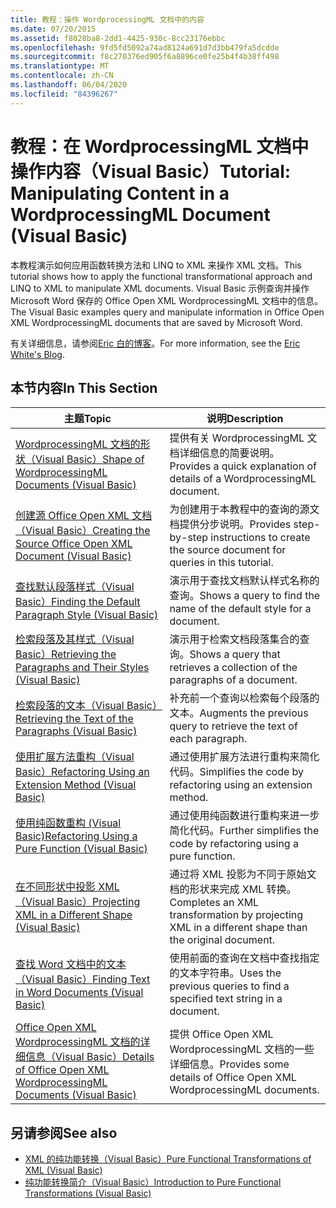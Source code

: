 ```yaml
---
title: 教程：操作 WordprocessingML 文档中的内容
ms.date: 07/20/2015
ms.assetid: f8028ba8-2dd1-4425-930c-8cc23176ebbc
ms.openlocfilehash: 9fd5fd5092a74ad8124a691d7d3bb479fa5dcdde
ms.sourcegitcommit: f8c270376ed905f6a8896ce0fe25b4f4b38ff498
ms.translationtype: MT
ms.contentlocale: zh-CN
ms.lasthandoff: 06/04/2020
ms.locfileid: "84396267"
---
```

# <a name="tutorial-manipulating-content-in-a-wordprocessingml-document-visual-basic"></a><span data-ttu-id="918c3-102">教程：在 WordprocessingML 文档中操作内容（Visual Basic）</span><span class="sxs-lookup"><span data-stu-id="918c3-102">Tutorial: Manipulating Content in a WordprocessingML Document (Visual Basic)</span></span>
<span data-ttu-id="918c3-103">本教程演示如何应用函数转换方法和 LINQ to XML 来操作 XML 文档。</span><span class="sxs-lookup"><span data-stu-id="918c3-103">This tutorial shows how to apply the functional transformational approach and LINQ to XML to manipulate XML documents.</span></span> <span data-ttu-id="918c3-104">Visual Basic 示例查询并操作 Microsoft Word 保存的 Office Open XML WordprocessingML 文档中的信息。</span><span class="sxs-lookup"><span data-stu-id="918c3-104">The Visual Basic examples query and manipulate information in Office Open XML WordprocessingML documents that are saved by Microsoft Word.</span></span>  
  
 <span data-ttu-id="918c3-105">有关详细信息，请参阅[Eric 白的博客](http://www.ericwhite.com)。</span><span class="sxs-lookup"><span data-stu-id="918c3-105">For more information, see the [Eric White's Blog](http://www.ericwhite.com).</span></span>  
  
## <a name="in-this-section"></a><span data-ttu-id="918c3-106">本节内容</span><span class="sxs-lookup"><span data-stu-id="918c3-106">In This Section</span></span>  
  
|<span data-ttu-id="918c3-107">主题</span><span class="sxs-lookup"><span data-stu-id="918c3-107">Topic</span></span>|<span data-ttu-id="918c3-108">说明</span><span class="sxs-lookup"><span data-stu-id="918c3-108">Description</span></span>|  
|-----------|-----------------|  
|[<span data-ttu-id="918c3-109">WordprocessingML 文档的形状（Visual Basic）</span><span class="sxs-lookup"><span data-stu-id="918c3-109">Shape of WordprocessingML Documents (Visual Basic)</span></span>](shape-of-wordprocessingml-documents.md)|<span data-ttu-id="918c3-110">提供有关 WordprocessingML 文档详细信息的简要说明。</span><span class="sxs-lookup"><span data-stu-id="918c3-110">Provides a quick explanation of details of a WordprocessingML document.</span></span>|  
|[<span data-ttu-id="918c3-111">创建源 Office Open XML 文档（Visual Basic）</span><span class="sxs-lookup"><span data-stu-id="918c3-111">Creating the Source Office Open XML Document (Visual Basic)</span></span>](creating-the-source-office-open-xml-document.md)|<span data-ttu-id="918c3-112">为创建用于本教程中的查询的源文档提供分步说明。</span><span class="sxs-lookup"><span data-stu-id="918c3-112">Provides step-by-step instructions to create the source document for queries in this tutorial.</span></span>|  
|[<span data-ttu-id="918c3-113">查找默认段落样式（Visual Basic）</span><span class="sxs-lookup"><span data-stu-id="918c3-113">Finding the Default Paragraph Style (Visual Basic)</span></span>](finding-the-default-paragraph-style.md)|<span data-ttu-id="918c3-114">演示用于查找文档默认样式名称的查询。</span><span class="sxs-lookup"><span data-stu-id="918c3-114">Shows a query to find the name of the default style for a document.</span></span>|  
|[<span data-ttu-id="918c3-115">检索段落及其样式（Visual Basic）</span><span class="sxs-lookup"><span data-stu-id="918c3-115">Retrieving the Paragraphs and Their Styles (Visual Basic)</span></span>](retrieving-the-paragraphs-and-their-styles.md)|<span data-ttu-id="918c3-116">演示用于检索文档段落集合的查询。</span><span class="sxs-lookup"><span data-stu-id="918c3-116">Shows a query that retrieves a collection of the paragraphs of a document.</span></span>|  
|[<span data-ttu-id="918c3-117">检索段落的文本（Visual Basic）</span><span class="sxs-lookup"><span data-stu-id="918c3-117">Retrieving the Text of the Paragraphs (Visual Basic)</span></span>](retrieving-the-text-of-the-paragraphs.md)|<span data-ttu-id="918c3-118">补充前一个查询以检索每个段落的文本。</span><span class="sxs-lookup"><span data-stu-id="918c3-118">Augments the previous query to retrieve the text of each paragraph.</span></span>|  
|[<span data-ttu-id="918c3-119">使用扩展方法重构（Visual Basic）</span><span class="sxs-lookup"><span data-stu-id="918c3-119">Refactoring Using an Extension Method (Visual Basic)</span></span>](refactoring-using-an-extension-method.md)|<span data-ttu-id="918c3-120">通过使用扩展方法进行重构来简化代码。</span><span class="sxs-lookup"><span data-stu-id="918c3-120">Simplifies the code by refactoring using an extension method.</span></span>|  
|[<span data-ttu-id="918c3-121">使用纯函数重构 (Visual Basic)</span><span class="sxs-lookup"><span data-stu-id="918c3-121">Refactoring Using a Pure Function (Visual Basic)</span></span>](refactoring-using-a-pure-function.md)|<span data-ttu-id="918c3-122">通过使用纯函数进行重构来进一步简化代码。</span><span class="sxs-lookup"><span data-stu-id="918c3-122">Further simplifies the code by refactoring using a pure function.</span></span>|  
|[<span data-ttu-id="918c3-123">在不同形状中投影 XML （Visual Basic）</span><span class="sxs-lookup"><span data-stu-id="918c3-123">Projecting XML in a Different Shape (Visual Basic)</span></span>](projecting-xml-in-a-different-shape.md)|<span data-ttu-id="918c3-124">通过将 XML 投影为不同于原始文档的形状来完成 XML 转换。</span><span class="sxs-lookup"><span data-stu-id="918c3-124">Completes an XML transformation by projecting XML in a different shape than the original document.</span></span>|  
|[<span data-ttu-id="918c3-125">查找 Word 文档中的文本（Visual Basic）</span><span class="sxs-lookup"><span data-stu-id="918c3-125">Finding Text in Word Documents (Visual Basic)</span></span>](finding-text-in-word-documents.md)|<span data-ttu-id="918c3-126">使用前面的查询在文档中查找指定的文本字符串。</span><span class="sxs-lookup"><span data-stu-id="918c3-126">Uses the previous queries to find a specified text string in a document.</span></span>|  
|[<span data-ttu-id="918c3-127">Office Open XML WordprocessingML 文档的详细信息（Visual Basic）</span><span class="sxs-lookup"><span data-stu-id="918c3-127">Details of Office Open XML WordprocessingML Documents (Visual Basic)</span></span>](details-of-office-open-xml-wordprocessingml-documents.md)|<span data-ttu-id="918c3-128">提供 Office Open XML WordprocessingML 文档的一些详细信息。</span><span class="sxs-lookup"><span data-stu-id="918c3-128">Provides some details of Office Open XML WordprocessingML documents.</span></span>|  
  
## <a name="see-also"></a><span data-ttu-id="918c3-129">另请参阅</span><span class="sxs-lookup"><span data-stu-id="918c3-129">See also</span></span>

- [<span data-ttu-id="918c3-130">XML 的纯功能转换（Visual Basic）</span><span class="sxs-lookup"><span data-stu-id="918c3-130">Pure Functional Transformations of XML (Visual Basic)</span></span>](pure-functional-transformations-of-xml.md)
- [<span data-ttu-id="918c3-131">纯功能转换简介（Visual Basic）</span><span class="sxs-lookup"><span data-stu-id="918c3-131">Introduction to Pure Functional Transformations (Visual Basic)</span></span>](introduction-to-pure-functional-transformations.md)
